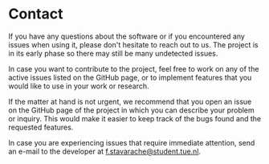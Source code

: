 # Contact

If you have any questions about the software or if you encountered any issues when
using it, please don't hesitate to reach out to us. The project is in its early
phase so there may still be many undetected issues. 

In case you want to contribute to the project, feel free to work on any of the active
issues listed on the GitHub page, or to implement features that you would like to use in
your work or research. 

If the matter at hand is not urgent, we recommend that you open an issue on the GitHub 
page of the project in which you can describe your problem or inquiry. This would make it
easier to keep track of the bugs found and the requested features.

In case you are experiencing issues that require immediate attention, send an e-mail to
the developer at <f.stavarache@student.tue.nl>.

